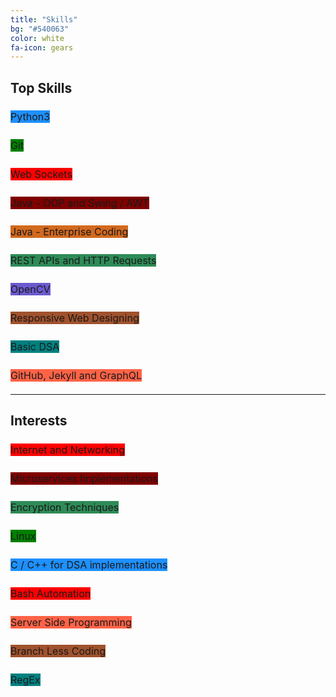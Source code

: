 ```yaml
---
title: "Skills"
bg: "#540063"
color: white
fa-icon: gears
---
```


<!-- Latest compiled and minified CSS -->
<link rel="stylesheet" href="https://maxcdn.bootstrapcdn.com/bootstrap/3.3.7/css/bootstrap.min.css" integrity="sha384-BVYiiSIFeK1dGmJRAkycuHAHRg32OmUcww7on3RYdg4Va+PmSTsz/K68vbdEjh4u" crossorigin="anonymous">

<!-- Optional theme -->
<link rel="stylesheet" href="https://maxcdn.bootstrapcdn.com/bootstrap/3.3.7/css/bootstrap-theme.min.css" integrity="sha384-rHyoN1iRsVXV4nD0JutlnGaslCJuC7uwjduW9SVrLvRYooPp2bWYgmgJQIXwl/Sp" crossorigin="anonymous">

<!-- Latest compiled and minified JavaScript -->
<script src="https://maxcdn.bootstrapcdn.com/bootstrap/3.3.7/js/bootstrap.min.js" integrity="sha384-Tc5IQib027qvyjSMfHjOMaLkfuWVxZxUPnCJA7l2mCWNIpG9mGCD8wGNIcPD7Txa" crossorigin="anonymous"></script>



## **Top Skills**

<div style="line-height: 2; text-align: left;"><p>
<span class="badge" style="background-color: dodgerblue; font-size: medium;">Python3</span>

<span class="badge" style="background-color:green; font-size: medium;">Git</span>

<span class="badge" style="background-color:red; font-size: medium;">Web Sockets</span>

<span class="badge" style="background-color:maroon; font-size: medium;">Java - OOP and Swing / AWT</span>

<span class="badge" style="background-color:chocolate; font-size: medium;">Java - Enterprise Coding</span>

<span class="badge" style="background-color:seagreen; font-size: medium;">REST APIs and HTTP Requests</span>

<span class="badge" style="background-color:slateblue; font-size: medium;">OpenCV</span>

<span class="badge" style="background-color:sienna; font-size: medium;">Responsive Web Designing</span>

<span class="badge" style="background-color:teal; font-size: medium;">Basic DSA</span>

<span class="badge" style="background-color:tomato; font-size: medium;">GitHub, Jekyll and GraphQL</span>
</p>
</div>

<hr/>

## **Interests**

<div style="line-height: 2; text-align: left;"><p>
<span class="badge" style="background-color: red; font-size: medium;">Internet and Networking</span>

<span class="badge" style="background-color:maroon; font-size: medium;">Microservices Implementations</span>

<span class="badge" style="background-color:seagreen; font-size: medium;">Encryption Techniques</span>

<span class="badge" style="background-color:green; font-size: medium;">Linux</span>

<span class="badge" style="background-color:dodgerblue; font-size: medium;">C / C++ for DSA implementations</span>

<span class="badge" style="background-color:red; font-size: medium;">Bash Automation</span>

<span class="badge" style="background-color:tomato; font-size: medium;">Server Side Programming</span>

<span class="badge" style="background-color:sienna; font-size: medium;">Branch Less Coding</span>

<span class="badge" style="background-color:teal; font-size: medium;">RegEx</span>
</p>
</div>
